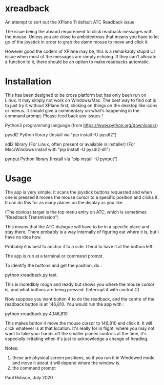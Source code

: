 # xreadback
An attempt to sort out the XPlane 11 default ATC Readback issue

The issue being the absurd requirement to click readback messages with the mouse. Unless
you are close to ambidextrous that means you have to let go of the joystick in order to grab
the damn mouse to move and click it. 

However good the coders of XPlane may be, this is a remarkably stupid UI issue when most of the
messages are simply echoing. If they can't allocate a function to it, there should be an option to 
make readbacks automatic. 

Installation
============

This has been designed to be cross platform but has only been run on Linux. It may simply not work
on Windows/Mac. The best way to find out is to just try it without XPlane first, clicking on things on the
desktop like icons or menus. It should give a commentary on what's happening in the command prompt.
Please feed back any issues !

Python3 programming language
	(from https://www.python.org/downloads/)

pysdl2 Python library
	(Install via "pip install -U pysdl2")

sdl2 library
	(For Linux, often present or available in installer)
	(For Mac/Windows install with "pip install -U pysdl2-dll")

pynput Python library
	(Install via "pip install -U pynput")

Usage
=====

The app is very simple. It scans the joystick buttons requested and when one is pressed it 
moves the mouse cursor to a specific position and clicks it. It can do this for as many 
places on the display as you like. 

(The obvious target is the top menu entry on ATC, which is sometimes "Readback Transmission")

This means that the ATC dialogue will have to be in a specific place and stay there. There 
probably is a way internally of figuring out where it is, but I have no idea how.

Probably it is best to anchor it to a side. I tend to have it at the bottom left.

The app is run at a terminal or command prompt.

To identify the buttons and get the position, do :

python xreadback.py test. 

This is incredibly rough and ready but shows you where the mouse cursor is, and what buttons 
are being pressed. (Interrupt it with control C)

Now suppose you want button 4 to do the readback, and the centre of the readback button is at
146,810. You would run the app with :

python xreadback.py 4,146,810

This makes button 4 move the mouse cursor to 146,810 and click it. It will click whatever is at that
location. It's really for in flight, where you may not want to take your hands off the smaller planes 
controls at the time, it's especially irritating when it's just to acknowledge a change of heading.

Notes: 

1) these are physical screen positions, so if you run it in Windowed mode and move it about it will 
depend where the window is.
2) the command prompt 

Paul Robson, July 2020

